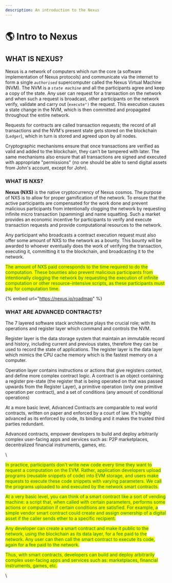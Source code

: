 ```yaml
---
description: An introduction to the Nexus
---
```


# 🌎 Intro to Nexus

## WHAT IS NEXUS?



Nexus is a network of computers which run the core (a software implementation of Nexus protocols) and communicate via the internet to form a single _`authorised`_ supercomputer called the Nexus Virtual Machine (NVM). The NVM is a _`state machine`_ and all the participants agree and keep a copy of the state. Any user can request for a transaction on the network and when such a  request is broadcast, other participants on the network verify, validate and carry out (`execute")` the request. This execution causes a state change in the NVM, which is then committed and propagated throughout the entire network.

Requests for contracts are called transaction requests; the record of all transactions and the NVM's present state gets stored on the blockchain (`Ledger`), which in turn is stored and agreed upon by all nodes.

Cryptographic mechanisms ensure that once transactions are verified as valid and added to the blockchain, they can't be tampered with later. The same mechanisms also ensure that all transactions are signed and executed with appropriate "permissions" (no one should be able to send digital assets from John's account, except for John).

### WHAT IS NXS? <a href="#what-is-ether" id="what-is-ether"></a>

**Nexus (NXS)** is the native cryptocurrency of Nexus cosmos. The purpose of NXS is to allow for proper gamification of the network. To ensure that the active participants are compensated for the work done and prevent malicious participants from intentionally clogging the network by requesting infinite micro transaction (spamming) and name squatting. Such a market provides an economic incentive for participants to verify and execute transaction requests and provide computational resources to the network.

Any participant who broadcasts a contract execution request must also offer some amount of NXS to the network as a bounty. This bounty will be awarded to whoever eventually does the work of verifying the transaction, executing it, committing it to the blockchain, and broadcasting it to the network.

<mark style="color:green;">The amount of NXS paid corresponds to the time required to do the computation. These bounties also prevent malicious participants from intentionally clogging the network by requesting the execution of infinite computation or other resource-intensive scripts, as these participants must pay for computation time.</mark>

{% embed url="https://nexus.io/roadmap" %}

### WHAT ARE ADVANCED  CONTRACTS? <a href="#what-are-smart-contracts" id="what-are-smart-contracts"></a>

The 7 layered software stack architecture plays the crucial role; with its operations and register layer which command and controls the NVM.&#x20;

Register layer is the data storage system that maintain an immutable record and history, including current and previous states, therefore they can be used to record the state of applications. The register layer is the data layer which mimics the CPU cache memory which is the fastest memory on a computer.&#x20;

Operation layer contains instructions or actions that give registers context, and define more complex contract logic. A contract is an object containing: a register pre-state (the register that is being operated on that was passed upwards from the Register Layer), a primitive operation (only one primitive operation per contract), and a set of conditions (any amount of conditional operations)

At a more basic level, Advanced Contracts are comparable to real world contracts, written on paper and enforced by a court of law. It's highly advanced as its enforced by code, its binding and it makes the trusted third parties redundant.

Advanced contracts, empower developers to build and deploy arbitrarily complex user-facing apps and services such as: P2P marketplaces,  decentralized financial instruments, games, etc.

\




<mark style="color:green;"></mark>

<mark style="color:green;"></mark>

<mark style="color:green;">In practice, participants don't write new code every time they want to request a computation on the EVM. Rather, application developers upload programs (reusable snippets of code) into EVM storage, and users make requests to execute these code snippets with varying parameters. We call the programs uploaded to and executed by the network smart contracts.</mark>

<mark style="color:green;">At a very basic level, you can think of a smart contract like a sort of vending machine: a script that, when called with certain parameters, performs some actions or computation if certain conditions are satisfied. For example, a simple vendor smart contract could create and assign ownership of a digital asset if the caller sends ether to a specific recipient.</mark>

<mark style="color:green;">Any developer can create a smart contract and make it public to the network, using the blockchain as its data layer, for a fee paid to the network. Any user can then call the smart contract to execute its code, again for a fee paid to the network.</mark>

<mark style="color:green;">Thus, with smart contracts, developers can build and deploy arbitrarily complex user-facing apps and services such as: marketplaces, financial instruments, games, etc.</mark>

\
